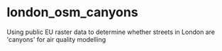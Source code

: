# london_osm_canyons
Using public EU raster data to determine whether streets in London are 'canyons' for air quality modelling
